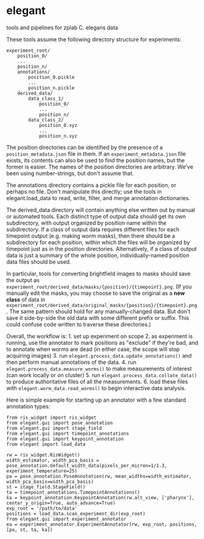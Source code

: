 # elegant
tools and pipelines for zplab C. elegans data

These tools assume the following directory structure for experiments:

```
experiment_root/
    position_0/
    ...
    position_n/ 
    annotations/
        position_0.pickle
        ...
        position_n.pickle
    derived_data/
        data_class_1/
            position_0/
            ...
            position_n/
        data_class_2/
            position_0.xyz
            ...
            position_n.xyz
```
The position directories can be identified by the presence of a `position_metadata.json` file in them. If an `experiment_metadata.json` file exists, its contents can also be used to find the position names, but the former is easier. The names of the position directories are arbitrary. We've been using number-strings, but don't assume that.

The annotations directory contains a pickle file for each position, or perhaps no file. Don't manipulate this directly; use the tools in elegant.load_data to read, write, filter, and merge annotation dictionaries.

The derived_data directory will contain anything else written out by manual or automated tools. Each distinct type of output data should get its own subdirectory, with output organized by position name within the subdirectory. If a class of output data requires different files for each timepoint output (e.g. making worm masks), then there should be a subdirectory for each position, within which the files will be organized by timepoint just as in the position directories. Alternatively, if a class of output data is just a summary of the whole position, individually-named position data files should be used.

In particular, tools for converting brightfield images to masks should save the output as `experiment_root/derived_data/masks/{position}/{timepoint}.png`. (If you manually edit the masks, you may choose to save the original as a **new class** of data in `experiment_root/derived_data/original_masks/{position}/{timepoint}.png`. The same pattern should hold for any manually-changed data. But don't save it side-by-side the old data with some different prefix or suffix. This could confuse code written to traverse these directories.)

Overall, the workflow is:
    1. set up experiment on scope
    2. as experiment is running, use the annotator to mark positions as "exclude" if they're bad, and to annotate when worms are dead (in either case, the scope will stop acquiring images)
    3. run `elegant.process_data.update_annotations()` and then perform manual annotations of the data.
    4. run `elegant.process_data.measure_worms()` to make measurements of interest (can work locally or on cluster)
    5. run `elegant.process_data.collate_data()` to produce authoritative files of all the measurements.
    6. load these files with `elegant.worm_data.read_worms()` to begin interactive data analysis.

Here is simple example for starting up an annotator with a few standard annotation types:

    from ris_widget import ris_widget
    from elegant.gui import pose_annotation
    from elegant.gui import stage_field
    from elegant.gui import timepoint_annotations
    from elegant.gui import keypoint_annotation
    from elegant import load_data
    
    rw = ris_widget.RisWidget()
    width_estimator, width_pca_basis = pose_annotation.default_width_data(pixels_per_micron=1/1.3, experiment_temperature=25)
    pa = pose_annotation.PoseAnnotation(rw, mean_widths=width_estimator, width_pca_basis=width_pca_basis)
    st = stage_field.StageField()
    ta = timepoint_annotations.TimepointAnnotations()
    ka = keypoint_annotation.KeypointAnnotation(rw.alt_view, ['pharynx'], center_y_origin=True, auto_advance=True)
    exp_root = '/path/to/data'
    positions = load_data.scan_experiment_dir(exp_root)
    from elegant.gui import experiment_annotator
    ea = experiment_annotator.ExperimentAnnotator(rw, exp_root, positions, [pa, st, ta, ka])
